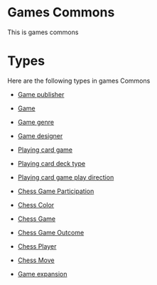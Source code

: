 # Games Commons #
This is  games commons

# Types #
Here are the following types in games Commons

  * [Game publisher](games__game_publisher.md)

  * [Game](games__game.md)

  * [Game genre](games__game_genre.md)

  * [Game designer](games__game_designer.md)

  * [Playing card game](games__playing_card_game.md)

  * [Playing card deck type](games__playing_card_deck_type.md)

  * [Playing card game play direction](games__playing_card_game_play_direction.md)

  * [Chess Game Participation](games__chess_game_participation.md)

  * [Chess Color](games__chess_color.md)

  * [Chess Game](games__chess_game.md)

  * [Chess Game Outcome](games__chess_game_outcome.md)

  * [Chess Player](games__chess_player.md)

  * [Chess Move](games__chess_move.md)

  * [Game expansion](games__game_expansion.md)
